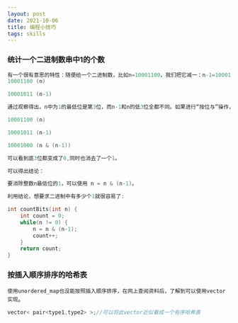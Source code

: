 ```yaml
---
layout: post
date: 2021-10-06
title: 编程小技巧
tags: skills
---
```


### 统计一个二进制数串中1的个数

```c++
有一个很有意思的特性：随便给一个二进制数，比如n=10001100，我们把它减一：n-1=10001011。重新摆放一下观察：
10001100 (n)

10001011 (n-1)

通过观察得出，n中为1的最低位是第3位，而n-1和n的低3位全都不同。如果进行“按位与”操作，即 n & (n-1) = 10001000。

10001100 (n)

10001011 (n-1)

10001000 (n & (n-1))

可以看到底3位都变成了0,同时也消去了一个1。

可以得出结论：

要消除整数n最低位的1，可以使用 n = n & (n-1)。

利用结论，想要求二进制中有多少个1就很容易了:
```

```c++
int countBits(int n) {
    int count = 0;
    while(n != 0) {
        n = n & (n-1);
        count++;
    }
    return count;
}
```

### 按插入顺序排序的哈希表

`使用unordered_map也没能按照插入顺序排序，在网上查阅资料后，了解到可以使用vector实现`。

```c++
vector< pair<type1,type2> >;//可以将此vector近似看成一个有序哈希表
```

